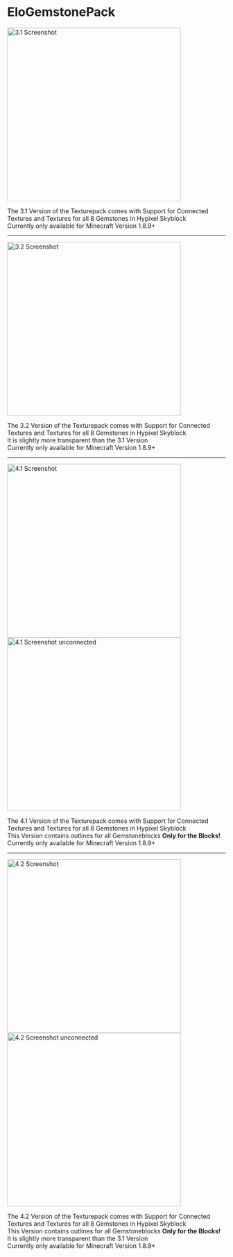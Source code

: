 # EloGemstonePack
<img src="https://github.com/MrGamerAgent/EloGemstonePack/blob/main/Pictures/3.1.png" width="400" alt="3.1 Screenshot">
            <p>The 3.1 Version of the Texturepack comes with Support for Connected Textures and Textures for all 8 Gemstones in Hypixel Skyblock <br> Currently only available for Minecraft Version 1.8.9+</p>    </div>
    </div>
</div>
<hr>
<img src="https://github.com/MrGamerAgent/EloGemstonePack/blob/main/Pictures/3.2.png" width="400" alt="3.2 Screenshot">
            <p>The 3.2 Version of the Texturepack comes with Support for Connected Textures and Textures for all 8 Gemstones in Hypixel Skyblock <br> It is slightly more transparent than the 3.1 Version <br> Currently only available for Minecraft Version 1.8.9+</p>    </div>
    </div>
</div>
<hr>
<p><img src="https://github.com/MrGamerAgent/EloGemstonePack/blob/main/Pictures/4.1.1.png" width="400" alt="4.1 Screenshot"><img src="https://github.com/MrGamerAgent/EloGemstonePack/blob/main/Pictures/4.1.2.png" width="400" alt="4.1 Screenshot unconnected"></p>
            <p>The 4.1 Version of the Texturepack comes with Support for Connected Textures and Textures for all 8 Gemstones in Hypixel Skyblock <br> This Version contains outlines for all Gemstoneblocks <b>Only for the Blocks!</b><br> Currently only available for Minecraft Version 1.8.9+</p>    </div>
    </div>
</div>
<hr>
<p><img src="https://github.com/MrGamerAgent/EloGemstonePack/blob/main/Pictures/4.2.1.png" width="400" alt="4.2 Screenshot"><img src="https://github.com/MrGamerAgent/EloGemstonePack/blob/main/Pictures/4.2.2.png" width="400" alt="4.2 Screenshot unconnected"></p>
            <p>The 4.2 Version of the Texturepack comes with Support for Connected Textures and Textures for all 8 Gemstones in Hypixel Skyblock <br> This Version contains outlines for all Gemstoneblocks <b>Only for the Blocks!</b><br>It is slightly more transparent than the 3.1 Version <br> Currently only available for Minecraft Version 1.8.9+ </p>    </div>
    </div>
</div>
